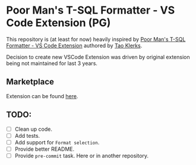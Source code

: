# Poor Man's T-SQL Formatter - VS Code Extension (PG)

This repository is (at least for now) heavily inspired by [Poor Man's T-SQL Formatter - VS Code Extension](https://github.com/TaoK/poor-mans-t-sql-formatter-vscode-extension)
authored by [Tao Klerks](https://github.com/TaoK).

Decision to create new VSCode Extension was driven by original extension being not maintained for last 3 years.

## Marketplace

Extension can be found [here](https://marketplace.visualstudio.com/items?itemName=piotrgredowski.poor-mans-t-sql-formatter-pg).

## TODO:

- [ ] Clean up code.
- [ ] Add tests.
- [ ] Add support for `Format selection`.
- [ ] Provide better README.
- [ ] Provide `pre-commit` task. Here or in another repository.
